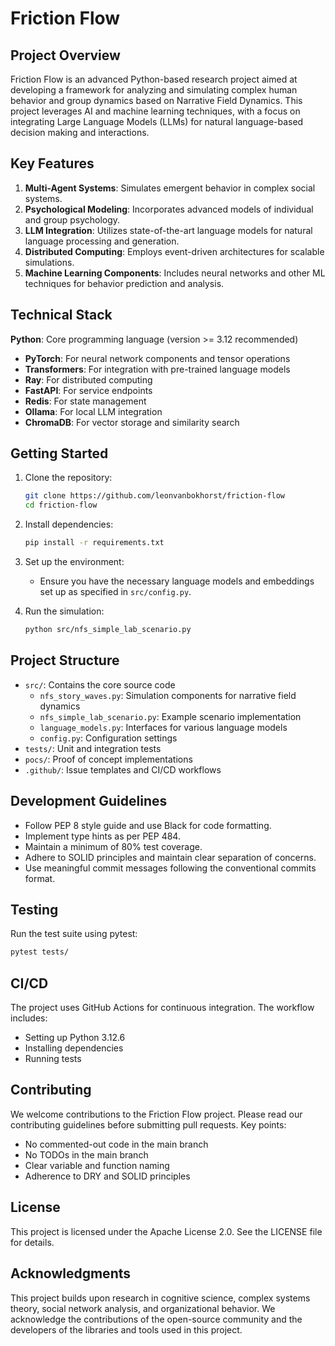 # Friction Flow

## Project Overview

Friction Flow is an advanced Python-based research project aimed at developing a framework for analyzing and simulating complex human behavior and group dynamics based on Narrative Field Dynamics. This project leverages AI and machine learning techniques, with a focus on integrating Large Language Models (LLMs) for natural language-based decision making and interactions.

## Key Features

1. **Multi-Agent Systems**: Simulates emergent behavior in complex social systems.
2. **Psychological Modeling**: Incorporates advanced models of individual and group psychology.
3. **LLM Integration**: Utilizes state-of-the-art language models for natural language processing and generation.
4. **Distributed Computing**: Employs event-driven architectures for scalable simulations.
5. **Machine Learning Components**: Includes neural networks and other ML techniques for behavior prediction and analysis.

## Technical Stack

 **Python**: Core programming language (version >= 3.12 recommended)
- **PyTorch**: For neural network components and tensor operations
- **Transformers**: For integration with pre-trained language models
- **Ray**: For distributed computing
- **FastAPI**: For service endpoints
- **Redis**: For state management
- **Ollama**: For local LLM integration
- **ChromaDB**: For vector storage and similarity search

## Getting Started

1. Clone the repository:

   ```bash
   git clone https://github.com/leonvanbokhorst/friction-flow
   cd friction-flow
   ```

2. Install dependencies:

   ```bash
   pip install -r requirements.txt
   ```

3. Set up the environment:
   - Ensure you have the necessary language models and embeddings set up as specified in `src/config.py`.

4. Run the simulation:

   ```bash
   python src/nfs_simple_lab_scenario.py
   ```

## Project Structure

- `src/`: Contains the core source code
  - `nfs_story_waves.py`: Simulation components for narrative field dynamics
  - `nfs_simple_lab_scenario.py`: Example scenario implementation
  - `language_models.py`: Interfaces for various language models
  - `config.py`: Configuration settings
- `tests/`: Unit and integration tests
- `pocs/`: Proof of concept implementations
- `.github/`: Issue templates and CI/CD workflows

## Development Guidelines

- Follow PEP 8 style guide and use Black for code formatting.
- Implement type hints as per PEP 484.
- Maintain a minimum of 80% test coverage.
- Adhere to SOLID principles and maintain clear separation of concerns.
- Use meaningful commit messages following the conventional commits format.

## Testing

Run the test suite using pytest:

```bash
pytest tests/
```

## CI/CD

The project uses GitHub Actions for continuous integration. The workflow includes:
- Setting up Python 3.12.6
- Installing dependencies
- Running tests

## Contributing

We welcome contributions to the Friction Flow project. Please read our contributing guidelines before submitting pull requests. Key points:

- No commented-out code in the main branch
- No TODOs in the main branch
- Clear variable and function naming
- Adherence to DRY and SOLID principles

## License

This project is licensed under the Apache License 2.0. See the LICENSE file for details.

## Acknowledgments

This project builds upon research in cognitive science, complex systems theory, social network analysis, and organizational behavior. We acknowledge the contributions of the open-source community and the developers of the libraries and tools used in this project.
